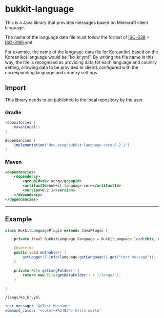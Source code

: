 # bukkit-language
This is a Java library that provides messages based on Minecraft client language.

The name of the language data file must follow the format of [ISO-639](https://docs.oracle.com/cd/E13214_01/wli/docs92/xref/xqisocodes.html) + [ISO-3166](https://docs.oracle.com/cd/E13214_01/wli/docs92/xref/xqisocodes.html).yml  

For example, the name of the language data file for Korean(kr) based on the Korean(ko) language would be "ko_kr.yml". By writing the file name in this way, the file is recognized as providing data for each language and country setting, allowing data to be provided to clients configured with the corresponding language and country settings.

## Import

This library needs to be published to the local repository by the user.

### Gradle

```groovy
repositories {
    mavenLocal()
}

dependencies {
    implementation("dev.acog:bukkit-language-core:0.2.1")
}
```

### Maven

```xml
<dependencies>
    <dependency>
        <groupId>dev.acog</groupId>
        <artifactId>bukkit-language-core</artifactId>
        <version>0.2.1</version>
    </dependency>
</dependencies>
```
---
## Example
```java
class BukkitLanguagePlugin extends JavaPlugin {

    private final BukkitLanguage language = BukkitLanguage.load(this, Locale.KOREA, getLangFolder(), false);

    @Override
    public void onEnable() {
        getLogger().info(language.getLanguage().get("test_message"));
    }

    private File getLangFolder() {
        return new File(getDataFolder() + "/langs/");
    }
    
}
```
  
`/langs/ko_kr.yml`
```yaml
test_message: '&eTest Message'
command_color: '<color=#A24834> hello world'
```

